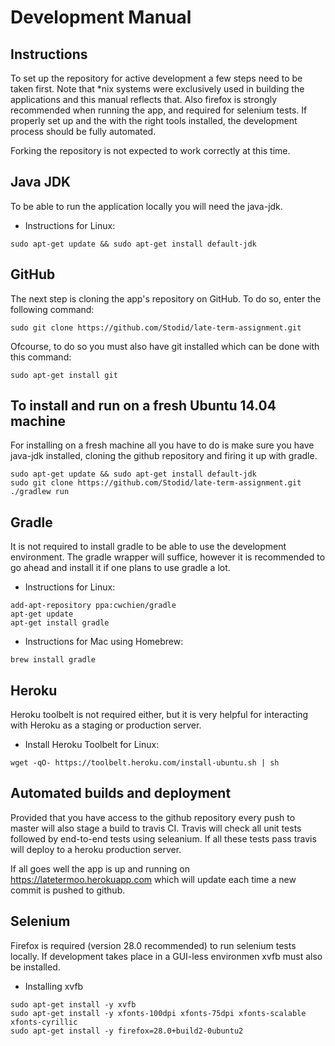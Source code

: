 Development Manual
====================

Instructions
------------

To set up the repository for active development a few steps need to be taken first. Note that *nix systems were exclusively used in building the applications and this manual reflects that. Also firefox is strongly recommended when running the app, and required for selenium tests. If properly set up and the with the right tools installed, the development process should be fully automated.

Forking the repository is not expected to work correctly at this time.

Java JDK
---------

To be able to run the application locally you will need the java-jdk. 

* Instructions for Linux:
```
sudo apt-get update && sudo apt-get install default-jdk
```
    

GitHub
-------

The next step is cloning the app's repository on GitHub. To do so, enter the following command:
```
sudo git clone https://github.com/Stodid/late-term-assignment.git
```

Ofcourse, to do so you must also have git installed which can be done with this command:
```
sudo apt-get install git
```

To install and run on a fresh Ubuntu 14.04 machine
------------------------------------

For installing on a fresh machine all you have to do is make sure you have java-jdk installed, cloning the github repository and firing it up with gradle.
```
sudo apt-get update && sudo apt-get install default-jdk
sudo git clone https://github.com/Stodid/late-term-assignment.git
./gradlew run
```

Gradle
--------

It is not required to install gradle to be able to use the development environment. The gradle wrapper will suffice, however it is recommended to go ahead and install it if one plans to use gradle a lot.

* Instructions for Linux:
```
add-apt-repository ppa:cwchien/gradle
apt-get update
apt-get install gradle
```

* Instructions for Mac using Homebrew:
```
brew install gradle
```

Heroku
--------

Heroku toolbelt is not required either, but it is very helpful for interacting with Heroku as a staging or production server.

* Install Heroku Toolbelt for Linux:
```
wget -qO- https://toolbelt.heroku.com/install-ubuntu.sh | sh
```

Automated builds and deployment
----------------------

Provided that you have access to the github repository every push to master will also stage a build to travis CI. Travis will check all unit tests followed by end-to-end tests using seleanium. If all these tests pass travis will deploy to a heroku production server.

If all goes well the app is up and running on https://latetermoo.herokuapp.com which will update each time a new commit is pushed to github.

Selenium
----------

Firefox is required (version 28.0 recommended) to run selenium tests locally. If development takes place in a GUI-less environmen xvfb must also be installed.

* Installing xvfb
```
sudo apt-get install -y xvfb
sudo apt-get install -y xfonts-100dpi xfonts-75dpi xfonts-scalable xfonts-cyrillic
sudo apt-get install -y firefox=28.0+build2-0ubuntu2
```
